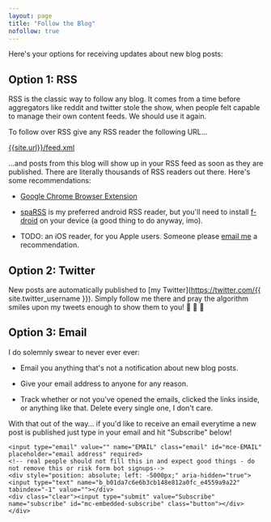 ```yaml
---
layout: page
title: "Follow the Blog"
nofollow: true
---
```


Here's your options for receiving updates about new blog posts:

## Option 1: RSS

RSS is the classic way to follow any blog. It comes from a time before
aggregators like reddit and twitter stole the show, when people felt capable to
manage their own content feeds. We should use it again.

To follow over RSS give any RSS reader the following URL...

<a href="{{site.url}}/feed.xml">{{site.url}}/feed.xml</a>

...and posts from this blog will show up in your RSS feed as soon as they are
published. There are literally thousands of RSS readers out there. Here's some
recommendations:

* [Google Chrome Browser Extension](https://chrome.google.com/webstore/detail/rss-feed-reader/pnjaodmkngahhkoihejjehlcdlnohgmp)

* [spaRSS](https://f-droid.org/en/packages/net.etuldan.sparss.floss/) is my
  preferred android RSS reader, but you'll need to install
  [f-droid](https://f-droid.org/) on your device (a good thing to do anyway,
  imo).

* TODO: an iOS reader, for you Apple users. Someone please [email
  me](mailto:mediocregopher.com) a recommendation.


## Option 2: Twitter

New posts are automatically published to [my Twitter](https://twitter.com/{{
site.twitter_username }}). Simply follow me there and pray the algorithm smiles
upon my tweets enough to show them to you! :pray: :pray: :pray:

## Option 3: Email

I do solemnly swear to never ever ever:

* Email you anything that's not a notification about new blog posts.

* Give your email address to anyone for any reason.

* Track whether or not you've opened the emails, clicked the links inside, or
  anything like that. Delete every single one, I don't care.

With that out of the way... if you'd like to receive an email everytime a new
post is published just type in your email and hit "Subscribe" below!

<!-- Begin Mailchimp Signup Form -->
<link href="//cdn-images.mailchimp.com/embedcode/horizontal-slim-10_7.css" rel="stylesheet" type="text/css">
<style type="text/css">
	#mc_embed_signup{
    }
	/* Add your own Mailchimp form style overrides in your site stylesheet or in this style block.
	   We recommend moving this block and the preceding CSS link to the HEAD of your HTML file. */
</style>
<div id="mc_embed_signup">
<form action="https://gmail.us7.list-manage.com/subscribe/post?u=b01da7c6e6b3cb148e812a0fc&amp;id=e4559a9a22" method="post" id="mc-embedded-subscribe-form" name="mc-embedded-subscribe-form" class="validate" target="_blank" novalidate>
    <div id="mc_embed_signup_scroll">
	
	<input type="email" value="" name="EMAIL" class="email" id="mce-EMAIL" placeholder="email address" required>
    <!-- real people should not fill this in and expect good things - do not remove this or risk form bot signups-->
    <div style="position: absolute; left: -5000px;" aria-hidden="true"><input type="text" name="b_b01da7c6e6b3cb148e812a0fc_e4559a9a22" tabindex="-1" value=""></div>
    <div class="clear"><input type="submit" value="Subscribe" name="subscribe" id="mc-embedded-subscribe" class="button"></div>
    </div>
</form>
</div>
<!--End mc_embed_signup-->
